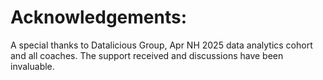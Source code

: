 



















# Acknowledgements: 
A special thanks to Datalicious Group, Apr NH 2025 data analytics cohort and all coaches. The support received and discussions have been invaluable.




